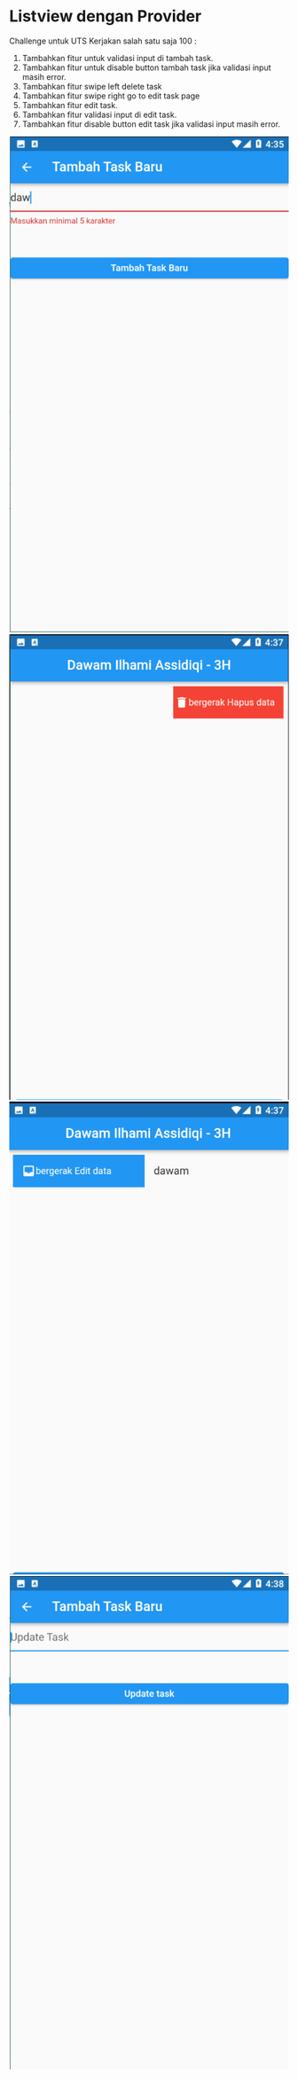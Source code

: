 # Listview dengan Provider

Challenge untuk UTS Kerjakan salah satu saja 100 :

1. Tambahkan fitur untuk validasi input di tambah task.
2. Tambahkan fitur untuk disable button tambah task jika validasi input masih error.
3. Tambahkan fitur swipe left delete task
4. Tambahkan fitur swipe right go to edit task page
5. Tambahkan fitur edit task.
6. Tambahkan fitur validasi input di edit task.
7. Tambahkan fitur disable button edit task jika validasi input masih error.


<img src="image\1.png">

<img src="image\2.png">

<img src="image\3.png">

<img src="image\4.png">
